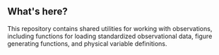 What's here?
------------

This repository contains shared utilities for working with observations,
including functions for loading standardized observational data, figure
generating functions, and physical variable definitions.
